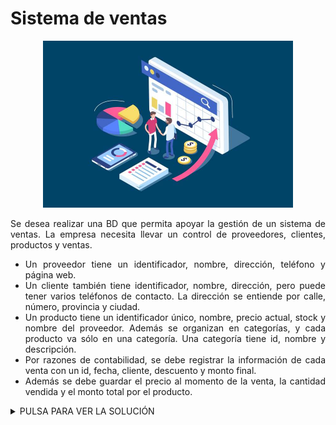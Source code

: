 <div align="justify">

# Sistema de ventas

<div align="center">
<img src="img/sistema-ventas.png" width="400px"/>
</div>


Se desea realizar una BD que permita apoyar la gestión de un sistema de ventas. La empresa necesita llevar un control de proveedores, clientes, productos y ventas.

- Un proveedor tiene un identificador, nombre, dirección, teléfono y página web.
- Un cliente también tiene identificador, nombre, dirección, pero puede tener varios teléfonos de contacto. La dirección se entiende por calle, número, provincia y ciudad.
- Un producto tiene un identificador único, nombre, precio actual, stock y nombre del proveedor. Además se organizan en categorías, y cada producto va sólo en una categoría. Una categoría tiene id, nombre y descripción.
- Por razones de contabilidad, se debe registrar la información de cada venta con un id, fecha, cliente, descuento y monto final.
- Además se debe guardar el precio al momento de la venta, la cantidad vendida y el monto total por el producto.

<details>
      <summary>PULSA PARA VER LA SOLUCIÓN</summary>

  __Paso 1__:    
  </br>
  <img src="img/sistema-venta.drawio.png">
  </br>

  __Paso 2__:
  </br>
  <img src="img/sistema-venta-Paso-2.drawio.png">
  </br>
  
</details>


</div>
